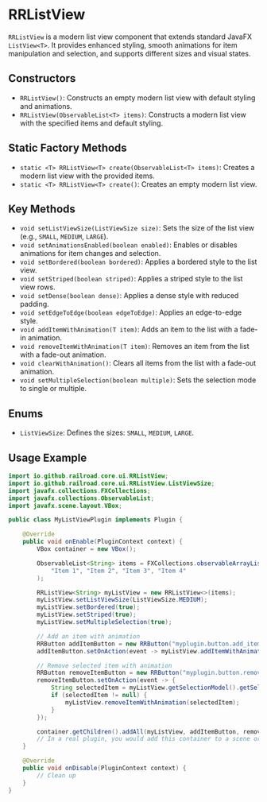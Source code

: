 # RRListView

`RRListView` is a modern list view component that extends standard JavaFX `ListView<T>`. It provides enhanced styling, smooth animations for item manipulation and selection, and supports different sizes and visual states.

## Constructors

- `RRListView()`: Constructs an empty modern list view with default styling and animations.
- `RRListView(ObservableList<T> items)`: Constructs a modern list view with the specified items and default styling.

## Static Factory Methods

- `static <T> RRListView<T> create(ObservableList<T> items)`: Creates a modern list view with the provided items.
- `static <T> RRListView<T> create()`: Creates an empty modern list view.

## Key Methods

- `void setListViewSize(ListViewSize size)`: Sets the size of the list view (e.g., `SMALL`, `MEDIUM`, `LARGE`).
- `void setAnimationsEnabled(boolean enabled)`: Enables or disables animations for item changes and selection.
- `void setBordered(boolean bordered)`: Applies a bordered style to the list view.
- `void setStriped(boolean striped)`: Applies a striped style to the list view rows.
- `void setDense(boolean dense)`: Applies a dense style with reduced padding.
- `void setEdgeToEdge(boolean edgeToEdge)`: Applies an edge-to-edge style.
- `void addItemWithAnimation(T item)`: Adds an item to the list with a fade-in animation.
- `void removeItemWithAnimation(T item)`: Removes an item from the list with a fade-out animation.
- `void clearWithAnimation()`: Clears all items from the list with a fade-out animation.
- `void setMultipleSelection(boolean multiple)`: Sets the selection mode to single or multiple.

## Enums

- `ListViewSize`: Defines the sizes: `SMALL`, `MEDIUM`, `LARGE`.

## Usage Example

```java
import io.github.railroad.core.ui.RRListView;
import io.github.railroad.core.ui.RRListView.ListViewSize;
import javafx.collections.FXCollections;
import javafx.collections.ObservableList;
import javafx.scene.layout.VBox;

public class MyListViewPlugin implements Plugin {

    @Override
    public void onEnable(PluginContext context) {
        VBox container = new VBox();

        ObservableList<String> items = FXCollections.observableArrayList(
            "Item 1", "Item 2", "Item 3", "Item 4"
        );

        RRListView<String> myListView = new RRListView<>(items);
        myListView.setListViewSize(ListViewSize.MEDIUM);
        myListView.setBordered(true);
        myListView.setStriped(true);
        myListView.setMultipleSelection(true);

        // Add an item with animation
        RRButton addItemButton = new RRButton("myplugin.button.add_item");
        addItemButton.setOnAction(event -> myListView.addItemWithAnimation("New Item " + (items.size() + 1)));

        // Remove selected item with animation
        RRButton removeItemButton = new RRButton("myplugin.button.remove_item");
        removeItemButton.setOnAction(event -> {
            String selectedItem = myListView.getSelectionModel().getSelectedItem();
            if (selectedItem != null) {
                myListView.removeItemWithAnimation(selectedItem);
            }
        });

        container.getChildren().addAll(myListView, addItemButton, removeItemButton);
        // In a real plugin, you would add this container to a scene or another layout
    }

    @Override
    public void onDisable(PluginContext context) {
        // Clean up
    }
}
```

